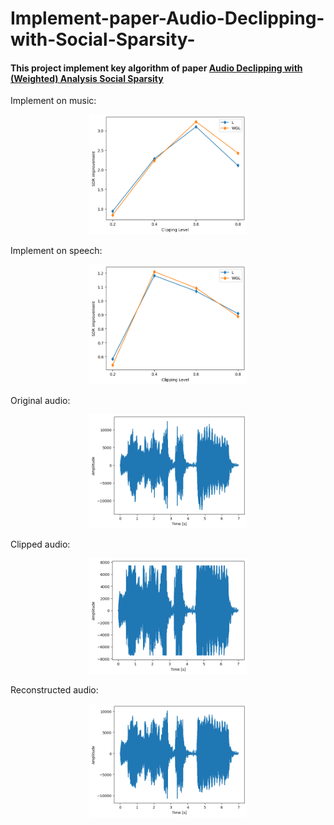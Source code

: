 # Implement-paper-Audio-Declipping-with-Social-Sparsity-
#### This project implement key algorithm of paper [Audio Declipping with (Weighted) Analysis Social Sparsity](https://arxiv.org/abs/2205.10215)
Implement on music: 
<p align="center">
<img src="https://github.com/niart/Implement-paper-Audio-Declipping-with-Social-Sparsity-/blob/main/music.png" width=50% height=50%>

Implement on speech: 
<p align="center">
<img src="https://github.com/niart/Implement-paper-Audio-Declipping-with-Social-Sparsity-/blob/main/speech.png" width=50% height=50%>
  
Original audio:
<p align="center">
<img src="https://github.com/niart/Implement-paper-Audio-Declipping-with-Social-Sparsity-/blob/main/input.png" width=50% height=50%>

Clipped audio:
<p align="center">
<img src="https://github.com/niart/Implement-paper-Audio-Declipping-with-Social-Sparsity-/blob/main/clipped.png" width=50% height=50%>

Reconstructed audio:
<p align="center">
<img src="https://github.com/niart/Implement-paper-Audio-Declipping-with-Social-Sparsity-/blob/main/rec.png" width=50% height=50%>
</p>
